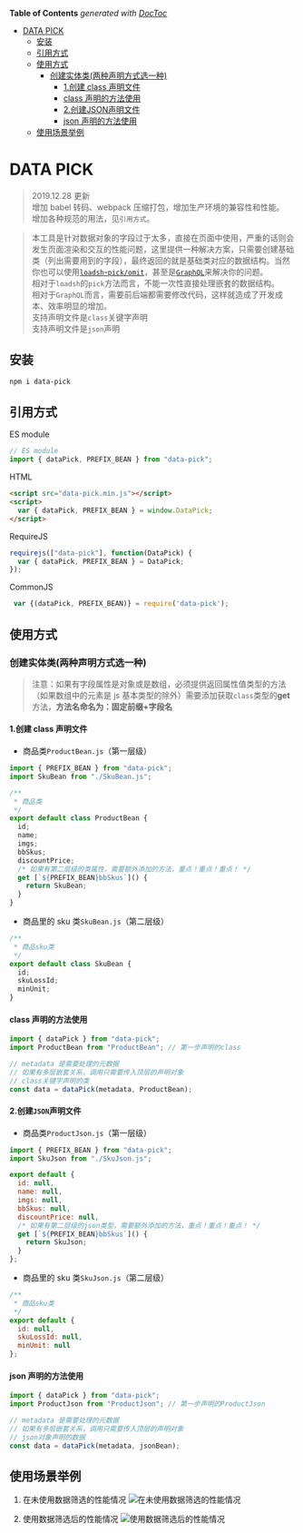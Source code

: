 <!-- START doctoc generated TOC please keep comment here to allow auto update -->
<!-- DON'T EDIT THIS SECTION, INSTEAD RE-RUN doctoc TO UPDATE -->

**Table of Contents** _generated with [DocToc](https://github.com/thlorenz/doctoc)_

- [DATA PICK](#data-pick)
  - [安装](#%e5%ae%89%e8%a3%85)
  - [引用方式](#%e5%bc%95%e7%94%a8%e6%96%b9%e5%bc%8f)
  - [使用方式](#%e4%bd%bf%e7%94%a8%e6%96%b9%e5%bc%8f)
    - [创建实体类(两种声明方式选一种)](#%e5%88%9b%e5%bb%ba%e5%ae%9e%e4%bd%93%e7%b1%bb%e4%b8%a4%e7%a7%8d%e5%a3%b0%e6%98%8e%e6%96%b9%e5%bc%8f%e9%80%89%e4%b8%80%e7%a7%8d)
      - [1.创建 class 声明文件](#1%e5%88%9b%e5%bb%ba-class-%e5%a3%b0%e6%98%8e%e6%96%87%e4%bb%b6)
      - [class 声明的方法使用](#class-%e5%a3%b0%e6%98%8e%e7%9a%84%e6%96%b9%e6%b3%95%e4%bd%bf%e7%94%a8)
      - [2.创建JSON声明文件](#2%e5%88%9b%e5%bb%bajson%e5%a3%b0%e6%98%8e%e6%96%87%e4%bb%b6)
      - [json 声明的方法使用](#json-%e5%a3%b0%e6%98%8e%e7%9a%84%e6%96%b9%e6%b3%95%e4%bd%bf%e7%94%a8)
  - [使用场景举例](#%e4%bd%bf%e7%94%a8%e5%9c%ba%e6%99%af%e4%b8%be%e4%be%8b)

<!-- END doctoc generated TOC please keep comment here to allow auto update -->

# DATA PICK

> 2019.12.28 更新  
> 增加 babel 转码、webpack 压缩打包，增加生产环境的兼容性和性能。  
> 增加各种规范的用法，见`引用方式`。

> 本工具是针对数据对象的字段过于太多，直接在页面中使用，严重的话则会发生页面渲染和交互的性能问题，这里提供一种解决方案，只需要创建基础类（列出需要用到的字段），最终返回的就是基础类对应的数据结构。当然你也可以使用[`loadsh`-`pick/omit`](http://lodash.think2011.net/pick)，甚至是[`GraphQL`](https://graphql.org.cn/)来解决你的问题。  
> 相对于`loadsh`的`pick`方法而言，不能一次性直接处理嵌套的数据结构。  
> 相对于`GraphQL`而言，需要前后端都需要修改代码，这样就造成了开发成本、效率明显的增加。  
> 支持声明文件是`class`关键字声明  
> 支持声明文件是`json`声明

## 安装

```bash
npm i data-pick
```

## 引用方式

ES module

```js
// ES module
import { dataPick, PREFIX_BEAN } from "data-pick";
```

HTML

```html
<script src="data-pick.min.js"></script>
<script>
  var { dataPick, PREFIX_BEAN } = window.DataPick;
</script>
```

RequireJS

```js
requirejs(["data-pick"], function(DataPick) {
  var { dataPick, PREFIX_BEAN } = DataPick;
});
```

CommonJS

```js
 var {(dataPick, PREFIX_BEAN)} = require('data-pick');
```

## 使用方式

### 创建实体类(两种声明方式选一种)

> 注意：如果有字段属性是对象或是数组，必须提供返回属性值类型的方法（如果数组中的元素是 js 基本类型的除外）需要添加获取`class`类型的**get**方法，**方法名命名为：固定前缀+字段名**

#### 1.创建 class 声明文件

- 商品类`ProductBean.js`（第一层级）

```javascript
import { PREFIX_BEAN } from "data-pick";
import SkuBean from "./SkuBean.js";

/**
 * 商品类
 */
export default class ProductBean {
  id;
  name;
  imgs;
  bbSkus;
  discountPrice;
  /* 如果有第二层级的类属性，需要额外添加的方法，重点！重点！重点！ */
  get [`${PREFIX_BEAN}bbSkus`]() {
    return SkuBean;
  }
}
```

- 商品里的 sku 类`SkuBean.js`（第二层级）

```javascript
/**
 * 商品sku类
 */
export default class SkuBean {
  id;
  skuLossId;
  minUnit;
}
```

#### class 声明的方法使用

```javascript
import { dataPick } from "data-pick";
import ProductBean from "ProductBean"; // 第一步声明的class

// metadata 是需要处理的元数据
// 如果有多层嵌套关系，调用只需要传入顶层的声明对象
// class关键字声明的类
const data = dataPick(metadata, ProductBean);
```

#### 2.创建`JSON`声明文件

- 商品类`ProductJson.js`（第一层级）

```javascript
import { PREFIX_BEAN } from "data-pick";
import SkuJson from "./SkuJson.js";

export default {
  id: null,
  name: null,
  imgs: null,
  bbSkus: null,
  discountPrice: null,
  /* 如果有第二层级的json类型，需要额外添加的方法，重点！重点！重点！ */
  get [`${PREFIX_BEAN}bbSkus`]() {
    return SkuJson;
  }
};
```

- 商品里的 sku 类`SkuJson.js`（第二层级）

```javascript
/**
 * 商品sku类
 */
export default {
  id: null,
  skuLossId: null,
  minUnit: null
};
```

#### json 声明的方法使用

```javascript
import { dataPick } from "data-pick";
import ProductJson from "ProductJson"; // 第一步声明的ProductJson

// metadata 是需要处理的元数据
// 如果有多层嵌套关系，调用只需要传入顶层的声明对象
// json对象声明的数据
const data = dataPick(metadata, jsonBean);
```

## 使用场景举例

1. 在未使用数据筛选的性能情况
   ![在未使用数据筛选的性能情况](https://jeno.oss-cn-shanghai.aliyuncs.com/web/npm/low_performance.gif)

2. 使用数据筛选后的性能情况
   ![使用数据筛选后的性能情况](https://jeno.oss-cn-shanghai.aliyuncs.com/web/npm/high_performance.gif)
